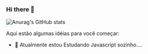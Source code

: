 ### Hi there 👋


![Anurag's GitHub stats](https://github-readme-stats.vercel.app/api?username=jpmgs1&show_icons=true&theme=merko)

Aqui estão algumas idéias para você começar:

- 🔭 Atualmente estou Estudando Javascript sozinho....
